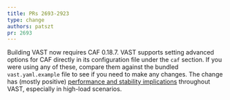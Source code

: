 ```yaml
---
title: PRs 2693-2923
type: change
authors: patszt
pr: 2693
---
```


Building VAST now requires CAF 0.18.7. VAST supports setting advanced options
for CAF directly in its configuration file under the `caf` section. If you were
using any of these, compare them against the bundled `vast.yaml.example` file to
see if you need to make any changes. The change has (mostly positive)
[performance and stability
implications](https://www.actor-framework.org/blog/2021-01/benchmarking-0.18/)
throughout VAST, especially in high-load scenarios.
